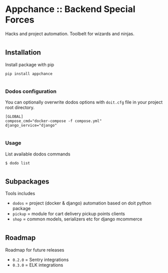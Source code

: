 # Appchance :: Backend Special Forces

Hacks and project automation. Toolbelt for wizards and ninjas.

#
## Installation
Install package with pip

    pip install appchance

#
### Dodos configuration
You can optionally overwrite dodos options with `doit.cfg` file in your project root directory.

    [GLOBAL]
    compose_cmd="docker-compose -f compose.yml"
    django_service="django"


#
### Usage
List available dodos commands

    $ dodo list

#
## Subpackages
Tools includes

- `dodos` = project (docker & django) automation based on doit python package
- `pickup` = module for cart delivery pickup points clients
- `shop` = common models, serializers etc for django mcommerce

#
## Roadmap
Roadmap for future releases

* `0.2.0` = Sentry integrations
* `0.3.0` = ELK integrations
#
